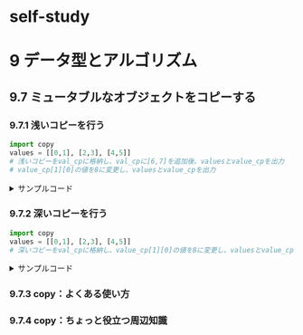 # self-study
# 9 データ型とアルゴリズム
## 9.7 ミュータブルなオブジェクトをコピーする
### 9.7.1 浅いコピーを行う

```python
import copy
values = [[0,1], [2,3], [4,5]]
# 浅いコピーをval_cpに格納し、val_cpに[6,7]を追加後、valuesとvalue_cpを出力
# value_cp[1][0]の値を8に変更し、valuesとvalue_cpを出力
```

<details>
<summary>サンプルコード</summary>

```python
>>> import copy
>>> values = [[0,1],[2,3],[4,5]]

# 浅いコピーをval_cpに格納し、val_cpに[6,7]を追加後、valuesとvalue_cpを出力
>>> val_cp = copy.copy(values)
>>> val_cp.append([6,7])
>>> values
[[0, 1], [2, 3], [4, 5]]
>>> val_cp
[[0, 1], [2, 3], [4, 5], [6, 7]]

# value_cp[1][0]の値を8に変更し、valuesとvalue_cpを出力
>>> val_cp[1][0] = 8
>>> values
[[0, 1], [8, 3], [4, 5]]
>>> val_cp
[[0, 1], [8, 3], [4, 5], [6, 7]]
```
</details>

### 9.7.2 深いコピーを行う

```python
import copy
values = [[0,1], [2,3], [4,5]]
# 深いコピーをval_cpに格納し、value_cp[1][0]の値を8に変更し、valuesとvalue_cpを出力
```

<details>
<summary>サンプルコード</summary>

```python
>>> import copy
>>> values = [[0,1],[2,3],[4,5]]

# 深いコピーをval_cpに格納し、value_cp[1][0]の値を8に変更し、valuesとvalue_cpを出力
>>> val_cp = copy.deepcopy(values)
>>> val_cp[1][0] = 8
>>> values
[[0, 1], [2, 3], [4, 5]]
>>> val_cp
[[0, 1], [8, 3], [4, 5]]
```
</details>

### 9.7.3 copy：よくある使い方
### 9.7.4 copy：ちょっと役立つ周辺知識
